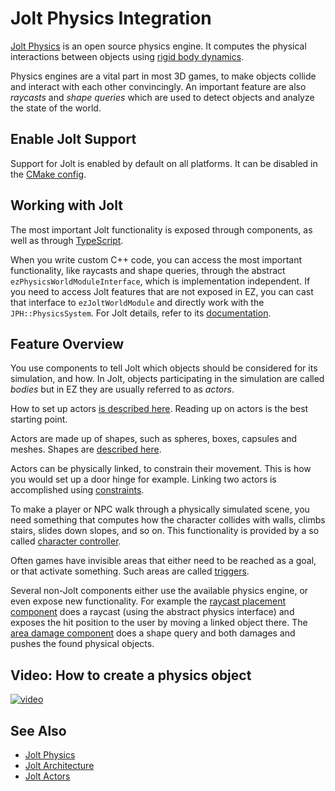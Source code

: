 # Jolt Physics Integration

[Jolt Physics](https://github.com/jrouwe/JoltPhysics) is an open source physics engine. It computes the physical interactions between objects using [rigid body dynamics](https://en.wikipedia.org/wiki/Rigid_body_dynamics).

Physics engines are a vital part in most 3D games, to make objects collide and interact with each other convincingly. An important feature are also *raycasts* and *shape queries* which are used to detect objects and analyze the state of the world.

## Enable Jolt Support

Support for Jolt is enabled by default on all platforms. It can be disabled in the [CMake config](../../build/cmake-config.md).

## Working with Jolt

The most important Jolt functionality is exposed through components, as well as through [TypeScript](../../custom-code/typescript/typescript-overview.md).

When you write custom C++ code, you can access the most important functionality, like raycasts and shape queries, through the abstract `ezPhysicsWorldModuleInterface`, which is implementation independent. If you need to access Jolt features that are not exposed in EZ, you can cast that interface to `ezJoltWorldModule` and directly work with the `JPH::PhysicsSystem`. For Jolt details, refer to its [documentation](https://github.com/jrouwe/JoltPhysics).

## Feature Overview

You use components to tell Jolt which objects should be considered for its simulation, and how. In Jolt, objects participating in the simulation are called *bodies* but in EZ they are usually referred to as *actors*.

How to set up actors [is described here](actors/jolt-actors.md). Reading up on actors is the best starting point.

Actors are made up of shapes, such as spheres, boxes, capsules and meshes. Shapes are [described here](collision-shapes/jolt-shapes.md).

Actors can be physically linked, to constrain their movement. This is how you would set up a door hinge for example. Linking two actors is accomplished using [constraints](constraints/jolt-constraints.md).

To make a player or NPC walk through a physically simulated scene, you need something that computes how the character collides with walls, climbs stairs, slides down slopes, and so on. This functionality is provided by a so called [character controller](special/jolt-character-controller.md).

Often games have invisible areas that either need to be reached as a goal, or that activate something. Such areas are called [triggers](actors/jolt-trigger-component.md).

Several non-Jolt components either use the available physics engine, or even expose new functionality. For example the [raycast placement component](../../gameplay/raycast-placement-component.md) does a raycast (using the abstract physics interface) and exposes the hit position to the user by moving a linked object there. The [area damage component](../../gameplay/area-damage-component.md) does a shape query and both damages and pushes the found physical objects.

## Video: How to create a physics object

[![video](https://img.youtube.com/vi/hlEUdO5yVig/0.jpg)](https://www.youtube.com/watch?v=hlEUdO5yVig)

## See Also

* [Jolt Physics](https://github.com/jrouwe/JoltPhysics)
* [Jolt Architecture](https://jrouwe.github.io/JoltPhysics)
* [Jolt Actors](actors/jolt-actors.md)
